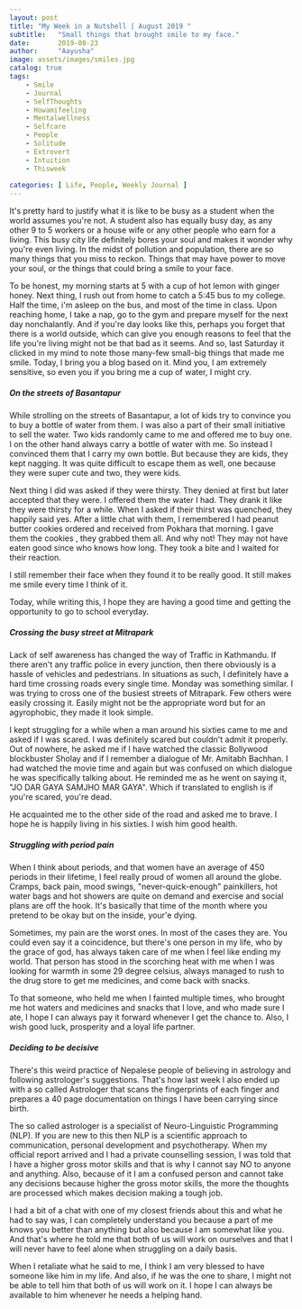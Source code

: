 ```yaml
---
layout: post
title: "My Week in a Nutshell | August 2019 "
subtitle:   "Small things that brought smile to my face."
date:       2019-08-23
author:     "Aayusha"
image: assets/images/smiles.jpg
catalog: true
tags:
    - Smile
    - Journal
    - SelfThoughts
    - Howamifeeling
    - Mentalwellness
    - Selfcare
    - People    
    - Solitude
    - Extrovert
    - Intuition
    - Thisweek
    
categories: [ Life, People, Weekly Journal ]   
---
```


It's pretty hard to justify what it is like to be busy as a student when the world assumes you're not. A student also has
equally busy day, as any other 9 to 5 workers or a house wife or any other people who earn for a living. This busy city life
definitely bores your soul and makes it wonder why you're even living. In the midst of pollution and population, there are so many
things that you miss to reckon. Things that may have power to move your soul, or the things that could bring a smile to your face.

To be honest, my morning starts at 5 with a cup of hot lemon with ginger honey. Next thing, I rush out from home to catch a 5:45 bus
to my college. Half the time, i'm asleep on the bus, and most of the time in class. Upon reaching home, I take a nap, go to the gym
and prepare myself for the next day nonchalantly. And if you're day looks like this, perhaps you forget that there is a world outside,
which can give you enough reasons to feel that the life you're living might not be that bad as it seems. And so, last Saturday
it clicked in my mind to note those many-few small-big things that made me smile. Today, I bring you a blog based on it.
Mind you, I am extremely sensitive, so even you if you bring me a cup of water, I might cry.

##### On the streets of Basantapur
While strolling on the streets of Basantapur, a lot of kids try to convince you to buy a bottle of water from them. I was also a part of
their small initiative to sell the water. Two kids randomly came to me and offered me to buy one. I on the other hand always
carry a bottle of water with me. So instead I convinced them that I carry my own bottle. But because they are kids, they kept nagging.
It was quite difficult to escape them as well, one because they were super cute and two, they were kids. 

Next thing I did was asked if they were thirsty. They denied at first but later accepted that they were. I offered them the water I had.
They drank it like they were thirsty for a while. When I asked if their thirst was quenched, they happily said yes.
After a little chat with them, I remembered I had peanut butter cookies ordered and received from Pokhara that morning.
I gave them the cookies , they grabbed them all. And why not! They may not have eaten good since who knows how long. 
They took a bite and I waited for their reaction. 

I still remember their face when they found it to be really good. It still makes me smile every time I think of it.

Today, while writing this, I hope they are having a good time and getting the opportunity to go to school everyday.


##### Crossing the busy street at Mitrapark
Lack of self awareness has changed the way of Traffic in Kathmandu. If there aren't any traffic police in every junction, then
there obviously is a hassle of vehicles and pedestrians. In situations as such, I definitely have a hard time crossing roads every single time.
Monday was something similar. I was trying to cross one of the busiest streets of Mitrapark. Few others were easily crossing it. Easily
might not be the appropriate word but for an agyrophobic, they made it look simple.

I kept struggling for a while when a man around his sixties came to me and asked if I was scared. I was definitely scared but 
couldn't admit it properly. Out of nowhere, he asked me if I have watched the classic Bollywood blockbuster Sholay and if I 
remember a dialogue of Mr. Amitabh Bachhan. I had watched the movie time and again but was confused on which dialogue he was
specifically talking about. He reminded me as he went on saying it, "JO DAR GAYA SAMJHO MAR GAYA". Which if translated to english 
is if you're scared, you're dead. 

He acquainted me to the other side of the road and asked me to brave. I hope he is happily living in his sixties. I wish him good health.

##### Struggling with period pain
When I think about periods, and that women have an average of 450 periods in their lifetime, I feel really proud of women all around
the globe. Cramps, back pain, mood swings, "never-quick-enough" painkillers, hot water bags and hot showers are
quite on demand and exercise and social plans are off the hook. It's basically that
time of the month where you pretend to be okay but on the inside, your'e dying.

Sometimes, my pain are the worst ones. In most of the cases they are.
You could even say it a coincidence, but there's one person in my life, who by the grace of god, has always taken care of me when I feel like ending my world. 
That person has stood in the scorching heat with me when I was looking for warmth in some 29 degree celsius, always managed to rush to the drug store to get me medicines, 
and come back with snacks. 

To that someone, who held me when I fainted multiple times, who brought me hot waters and medicines and snacks that I love,
and who made sure I ate, I hope I can always pay it forward whenever I get the chance to. Also, I wish good luck, prosperity 
and a loyal life partner.


##### Deciding to be decisive
There's this weird practice of Nepalese people of believing in astrology and following astrologer's suggestions. That's how
last week I also ended up with a so called Astrologer that scans the fingerprints of each finger and prepares a 40 page
documentation on things I have been carrying since birth.

The so called astrologer is a specialist of Neuro-Linguistic Programming (NLP). If you are new to this then NLP is a scientific 
approach to communication, personal development and psychotherapy. When my official report arrived and I had a private counselling
session, I was told that I have a higher gross motor skills and that is why I cannot say NO to anyone and anything. Also, because of
it I am a confused person and cannot take any decisions because higher the gross motor skills, the more the thoughts are processed which
makes decision making a tough job.

I had a bit of a chat with one of my closest friends about this and what he had to say was, I can completely understand you 
because a part of me knows you better than anything but also because I am somewhat like you. And that's where he told me that
both of us will work on ourselves and that I will never have to feel alone when struggling on a daily basis.

When I retaliate what he said to me, I think I am very blessed to have someone like him in my life. And also, if he was the one
to share, I might not be able to tell him that both of us will work on it. I hope I can always be available to him whenever he needs
a helping hand.